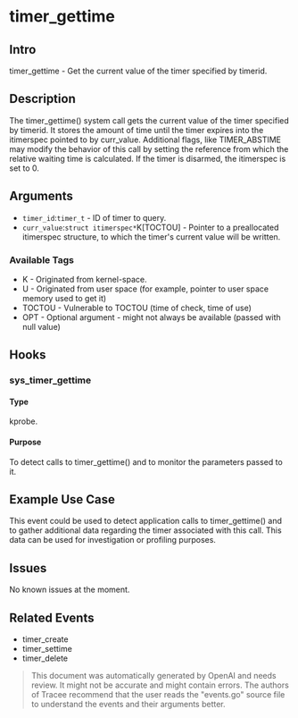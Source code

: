 
# timer_gettime

## Intro 
timer_gettime - Get the current value of the timer specified by timerid.

## Description 
The timer_gettime() system call gets the current value of the timer specified by timerid. It stores the amount of time until the timer expires into the itimerspec pointed to by curr_value. Additional flags, like TIMER_ABSTIME may modify the behavior of this call by setting the reference from which the relative waiting time is calculated. If the timer is disarmed, the itimerspec is set to 0.

## Arguments 
* `timer_id`:`timer_t` - ID of timer to query.
* `curr_value`:`struct itimerspec*`K[TOCTOU] - Pointer to a preallocated itimerspec structure, to which the timer's current value will be written.

### Available Tags 
* K - Originated from kernel-space.
* U - Originated from user space (for example, pointer to user space memory used to get it)
* TOCTOU - Vulnerable to TOCTOU (time of check, time of use)
* OPT - Optional argument - might not always be available (passed with null value)

## Hooks 
### sys_timer_gettime
#### Type
kprobe.
#### Purpose
To detect calls to timer_gettime() and to monitor the parameters passed to it.

## Example Use Case 
This event could be used to detect application calls to timer_gettime() and to gather additional data regarding the timer associated with this call. This data can be used for investigation or profiling purposes.

## Issues 
No known issues at the moment.

## Related Events 
* timer_create
* timer_settime
* timer_delete

> This document was automatically generated by OpenAI and needs review. It might
> not be accurate and might contain errors. The authors of Tracee recommend that
> the user reads the "events.go" source file to understand the events and their
> arguments better.
